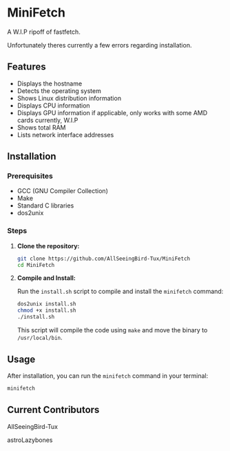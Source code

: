 # MiniFetch
A W.I.P ripoff of fastfetch.

Unfortunately theres currently a few errors regarding installation.

## Features

- Displays the hostname
- Detects the operating system
- Shows Linux distribution information
- Displays CPU information
- Displays GPU information if applicable, only works with some AMD cards currently, W.I.P
- Shows total RAM
- Lists network interface addresses

## Installation

### Prerequisites

- GCC (GNU Compiler Collection)
- Make
- Standard C libraries
- dos2unix

### Steps

1. **Clone the repository:**

    ```bash
    git clone https://github.com/AllSeeingBird-Tux/MiniFetch
    cd MiniFetch
    ```

2. **Compile and Install:**

    Run the `install.sh` script to compile and install the `minifetch` command:

    ```bash
    dos2unix install.sh
    chmod +x install.sh
    ./install.sh
    ```

    This script will compile the code using `make` and move the binary to `/usr/local/bin`.

## Usage

After installation, you can run the `minifetch` command in your terminal:

```bash
minifetch
```

## Current Contributors
AllSeeingBird-Tux

astroLazybones
